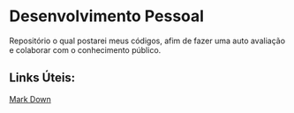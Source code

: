 # Desenvolvimento Pessoal
Repositório o qual postarei meus códigos, afim de fazer uma auto avaliação e colaborar com o conhecimento público.

## Links Úteis:
[Mark Down](https://docs.pipz.com/central-de-ajuda/learning-center/guia-basico-de-markdown#open)
